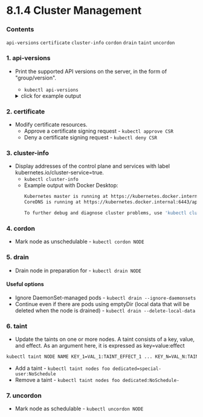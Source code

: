 # 8.1.4 Cluster Management

### Contents

`api-versions` `certificate` `cluster-info` `cordon` `drain` `taint` `uncordon`

### 1. api-versions

- Print the supported API versions on the server, in the form of "group/version".
  - `kubectl api-versions`

  <details>
      <summary>click for example output</summary>

      admissionregistration.k8s.io/v1
      admissionregistration.k8s.io/v1beta1
      apiextensions.k8s.io/v1
      apiextensions.k8s.io/v1beta1
      apiregistration.k8s.io/v1
      apiregistration.k8s.io/v1beta1
      apps/v1
      authentication.k8s.io/v1
      authentication.k8s.io/v1beta1
      authorization.k8s.io/v1
      authorization.k8s.io/v1beta1
      autoscaling/v1
      autoscaling/v2beta1
      autoscaling/v2beta2
      batch/v1
      batch/v1beta1
      certificates.k8s.io/v1
      certificates.k8s.io/v1beta1
      coordination.k8s.io/v1
      coordination.k8s.io/v1beta1
      discovery.k8s.io/v1
      discovery.k8s.io/v1beta1
      events.k8s.io/v1
      events.k8s.io/v1beta1
      extensions/v1beta1
      flowcontrol.apiserver.k8s.io/v1beta1
      metrics.k8s.io/v1beta1
      networking.k8s.io/v1
      networking.k8s.io/v1beta1
      node.k8s.io/v1
      node.k8s.io/v1beta1
      policy/v1
      policy/v1beta1
      rbac.authorization.k8s.io/v1
      rbac.authorization.k8s.io/v1beta1
      scheduling.k8s.io/v1
      scheduling.k8s.io/v1beta1
      storage.k8s.io/v1
      storage.k8s.io/v1beta1
  </details>

### 2. certificate

- Modify certificate resources.
  - Approve a certificate signing request - `kubectl approve CSR`
  - Deny a certificate signing request - `kubectl deny CSR`

### 3. cluster-info

- Display addresses of the control plane and services with label kubernetes.io/cluster-service=true.
  - `kubectl cluster-info`
  - Example output with Docker Desktop:
    ```bash
    Kubernetes master is running at https://kubernetes.docker.internal:6443
    CoreDNS is running at https://kubernetes.docker.internal:6443/api/v1/namespaces/kube-system/services/kube-dns:dns/proxy

    To further debug and diagnose cluster problems, use 'kubectl cluster-info dump'.
    ```

### 4. cordon

- Mark node as unschedulable - `kubectl cordon NODE`

### 5. drain

- Drain node in preparation for - `kubectl drain NODE`

#### Useful options

- Ignore DaemonSet-managed pods - `kubectl drain --ignore-daemonsets`
- Continue even if there are pods using emptyDir (local data that will be deleted when the node is drained) - `kubectl drain --delete-local-data`

### 6. taint

- Update the taints on one or more nodes. A taint consists of a key, value, and effect. As an argument here, it is expressed as key=value:effect

```bash
kubectl taint NODE NAME KEY_1=VAL_1:TAINT_EFFECT_1 ... KEY_N=VAL_N:TAINT_EFFECT_N
```

- Add a taint - `kubectl taint nodes foo dedicated=special-user:NoSchedule`
- Remove a taint - `kubectl taint nodes foo dedicated:NoSchedule-`

### 7. uncordon

- Mark node as schedulable - `kubectl uncordon NODE`
